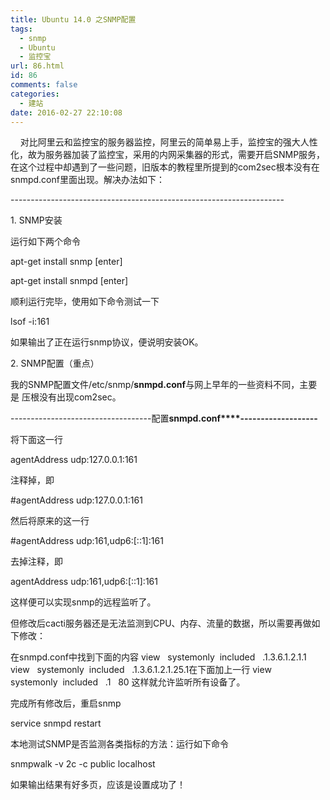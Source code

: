 ```yaml
---
title: Ubuntu 14.0 之SNMP配置
tags:
  - snmp
  - Ubuntu
  - 监控宝
url: 86.html
id: 86
comments: false
categories:
  - 建站
date: 2016-02-27 22:10:08
---
```


    对比阿里云和监控宝的服务器监控，阿里云的简单易上手，监控宝的强大人性化，故为服务器加装了监控宝，采用的内网采集器的形式，需要开启SNMP服务，在这个过程中却遇到了一些问题，旧版本的教程里所提到的com2sec根本没有在snmpd.conf里面出现。解决办法如下：

\-\-\-\-\-\-\-\-\-\-\-\-\-\-\-\-\-\-\-\-\-\-\-\-\-\-\-\-\-\-\-\-\-\-\-\-\-\-\-\-\-\-\-\-\-\-\-\-\-\-\-\-\-\-\-\-\-\-\-\-\-\-\-\-\-\-\-\-

1\. SNMP安装

运行如下两个命令

apt-get install snmp \[enter\]

apt-get install snmpd \[enter\]

顺利运行完毕，使用如下命令测试一下

lsof -i:161

如果输出了正在运行snmp协议，便说明安装OK。

2\. SNMP配置（重点）

我的SNMP配置文件/etc/snmp/**snmpd.conf**与网上早年的一些资料不同，主要是 压根没有出现com2sec。

-----------------------------------配置**snmpd.conf****\-\-\-\-\-\-\-\-\-\-\-\-\-\-\-\-\-\-\-**

将下面这一行

agentAddress udp:127.0.0.1:161

注释掉，即

#agentAddress udp:127.0.0.1:161

然后将原来的这一行

#agentAddress udp:161,udp6:\[::1\]:161

去掉注释，即

agentAddress udp:161,udp6:\[::1\]:161

这样便可以实现snmp的远程监听了。

但修改后cacti服务器还是无法监测到CPU、内存、流量的数据，所以需要再做如下修改：

在snmpd.conf中找到下面的内容 view   systemonly  included   .1.3.6.1.2.1.1 view   systemonly  included   .1.3.6.1.2.1.25.1在下面加上一行 view   systemonly  included   .1   80 这样就允许监听所有设备了。

完成所有修改后，重启snmp

service snmpd restart

本地测试SNMP是否监测各类指标的方法：运行如下命令

snmpwalk -v 2c -c public localhost

如果输出结果有好多页，应该是设置成功了！